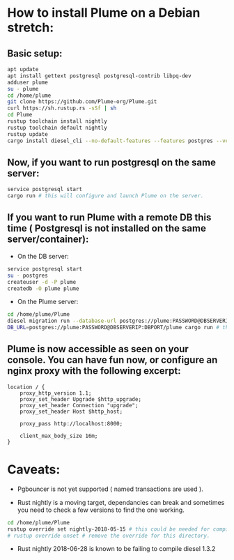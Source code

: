 # How to install Plume on a Debian stretch:

## Basic setup:

```bash
apt update
apt install gettext postgresql postgresql-contrib libpq-dev
adduser plume
su - plume
cd /home/plume
git clone https://github.com/Plume-org/Plume.git
curl https://sh.rustup.rs -sSf | sh 
cd Plume
rustup toolchain install nightly
rustup toolchain default nightly
rustup update
cargo install diesel_cli --no-default-features --features postgres --version '=1.2.0' # we dont need to compile anything else than pgsql
```

## Now, if you want to run postgresql on the same server:

```bash
service postgresql start
cargo run # this will configure and launch Plume on the server.
```

## If you want to run Plume with a remote DB this time ( Postgresql is not installed on the same server/container):

* On the DB server:

```bash
service postgresql start
su - postgres
createuser -d -P plume
createdb -O plume plume
```

* On the Plume server:

```bash
cd /home/plume/Plume
diesel migration run --database-url postgres://plume:PASSWORD@DBSERVERIP:DBPORT/plume
DB_URL=postgres://plume:PASSWORD@DBSERVERIP:DBPORT/plume cargo run # the first launch will ask questions to configure the instance. A second launch will not need the DB_URL.
```

## Plume is now accessible as seen on your console. You can have fun now, or configure an nginx proxy with the following excerpt:

    location / {
        proxy_http_version 1.1;
        proxy_set_header Upgrade $http_upgrade;
        proxy_set_header Connection "upgrade";
        proxy_set_header Host $http_host;

        proxy_pass http://localhost:8000;

        client_max_body_size 16m;
    }

# Caveats:

* Pgbouncer is not yet supported ( named transactions are used ).

* Rust nightly is a moving target, dependancies can break and sometimes you need to check a few versions to find the one working.

```bash
cd /home/plume/Plume
rustup override set nightly-2018-05-15 # this could be needed for compilation. If errors, try 2018-05-31.
# rustup override unset # remove the override for this directory.
```

* Rust nightly 2018-06-28 is known to be failing to compile diesel 1.3.2

